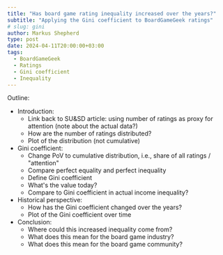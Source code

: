```yaml
---
title: "Has board game rating inequality increased over the years?"
subtitle: "Applying the Gini coefficient to BoardGameGeek ratings"
# slug: gini
author: Markus Shepherd
type: post
date: 2024-04-11T20:00:00+03:00
tags:
  - BoardGameGeek
  - Ratings
  - Gini coefficient
  - Inequality
---
```


Outline:

- Introduction:
    - Link back to SU&SD article: using number of ratings as proxy for attention (note about the actual data?)
    - How are the number of ratings distributed?
    - Plot of the distribution (not cumulative)
- Gini coefficient:
    - Change PoV to cumulative distribution, i.e., share of all ratings / "attention"
    - Compare perfect equality and perfect inequality
    - Define Gini coefficient
    - What's the value today?
    - Compare to Gini coefficient in actual income inequality?
- Historical perspective:
    - How has the Gini coefficient changed over the years?
    - Plot of the Gini coefficient over time
- Conclusion:
    - Where could this increased inequality come from?
    - What does this mean for the board game industry?
    - What does this mean for the board game community?
